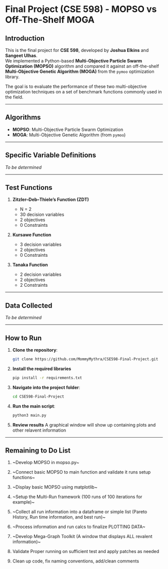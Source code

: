# Final Project (CSE 598) - MOPSO vs Off-The-Shelf MOGA

## Introduction

This is the final project for **CSE 598**, developed by **Joshua Elkins** and **Sangeet Ulhas**.  
We implemented a Python-based **Multi-Objective Particle Swarm Optimization (MOPSO)** algorithm and compared it against an off-the-shelf **Multi-Objective Genetic Algorithm (MOGA)** from the `pymoo` optimization library.  

The goal is to evaluate the performance of these two multi-objective optimization techniques on a set of benchmark functions commonly used in the field.

---

## Algorithms

- **MOPSO**: Multi-Objective Particle Swarm Optimization  
- **MOGA**: Multi-Objective Genetic Algorithm (from `pymoo`)

---

## Specific Variable Definitions

*To be determined*

---

## Test Functions
1. **Zitzler–Deb–Thiele’s Function (ZDT)**
   - N = 2
   - 30 decision variables
   - 2 objectives 
   - 0 Constraints

2. **Kursawe Function**
   - 3 decision variables
   - 2 objectives
   - 0 Constraints

3. **Tanaka Function**
   - 2 decision variables
   - 2 objectives  
   - 2 Constraints

---

## Data Collected

*To be determined*

---

## How to Run

1. **Clone the repository**:
   ```bash
   git clone https://github.com/MommyMythra/CSE598-Final-Project.git
   ```

2. **Install the required libraries**
    ```bash
    pip install -r requirements.txt
    ```


3. **Navigate into the project folder**:
    ```bash
    cd CSE598-Final-Project
    ```
4. **Run the main script**:
    ```bash
    python3 main.py
    ```
5. **Review results**
    A graphical window will show up containing plots and other relavent information

---

## Remaining to Do List

1. ~Develop MOPSO in mopso.py~

2. ~Connect basic MOPSO to main function and validate it runs setup functions~

3. ~Display basic MOPSO using matplotlib~

4. ~Setup the Multi-Run framework (100 runs of 100 iterations for example)~

5. ~Collect all run information into a dataframe or simple list (Pareto History, Run time information, and best run)~

6. ~Process information and run calcs to finalize PLOTTING DATA~

7. ~Develop Mega-Graph Toolkit (A window that displays ALL revalent information)~

8. Validate Proper running on sufficient test and apply patches as needed

9. Clean up code, fix naming conventions, add/clean comments

